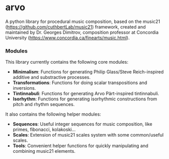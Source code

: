 # arvo
A python library for procedural music composition, based on the music21 (https://github.com/cuthbertLab/music21) framework, created and maintained by Dr. Georges Dimitrov, composition professor at Concordia University (https://www.concordia.ca/finearts/music.html).

### Modules
This library currently contains the following core modules:

* **Minimalism**: Functions for generating Philip Glass/Steve Reich-inspired additive and substractive processes.
* **Transformations**: Functions for doing scalar transpositions and inversions.
* **Tintinnabuli**: Functions for generating Arvo Pärt-inspired tintinnabuli.
* **Isorhythm**: Functions for generating isorhythmic constructions from pitch and rhythm sequences.

It also contains the following helper modules:
* **Sequences**: Useful integer sequences for music composition, like primes, fibonacci, kolakoski...
* **Scales**: Extension of music21 scales system with some common/useful scales.
* **Tools**: Convenient helper functions for quickly manipulating and combining music21 elements.
